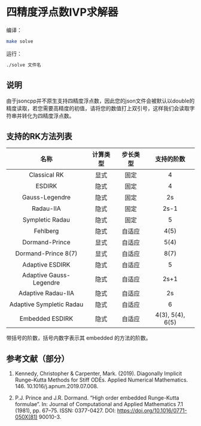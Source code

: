 # 四精度浮点数IVP求解器

编译：

```bash
make solve
```

运行：

```bash
./solve 文件名
```

## 说明

由于jsoncpp并不原生支持四精度浮点数，因此您的json文件会被默认以double的精度读取，若您需要高精度的初值，请将您的数值打上双引号，这样我们会读取字符串并转化为四精度浮点数。

## 支持的RK方法列表

| 名称 | 计算类型 | 步长类型 | 支持的阶数 |
| :-: | :-: | :-: | :-: |
| Classical RK | 显式 | 固定 | 4 |
| ESDIRK | 隐式 | 固定 | 4 |
| Gauss-Legendre | 隐式 | 固定 | 2s |
|Radau-IIA | 隐式 | 固定 | 2s-1 |
|Sympletic Radau | 隐式 | 固定 | 5 |
|Fehlberg | 隐式 | 自适应 | 4(5) |
|Dormand-Prince | 显式 | 自适应 | 5(4) |
|Dormand-Prince 8(7) | 显式 | 自适应 | 8(7) |
|Adaptive ESDIRK | 隐式 | 自适应 | 5 |
|Adaptive Gauss-Legendre | 隐式 | 自适应 | 2s+1 |
|Adaptive Radau-IIA | 隐式 | 自适应 | 2s |
|Adaptive Sympletic Radau | 隐式 | 自适应 | 6 |
|Embedded ESDIRK | 隐式 | 自适应 | 4(3), 5(4), 6(5) |

带括号的阶数，括号内数字表示其 embedded 的方法的阶数。

## 参考文献（部分）

1. Kennedy, Christopher & Carpenter, Mark. (2019). Diagonally Implicit Runge–Kutta Methods for Stiff ODEs. Applied Numerical Mathematics. 146. 10.1016/j.apnum.2019.07.008. 

2. P.J. Prince and J.R. Dormand. “High order embedded Runge-Kutta formulae”. In: Journal of Computational and
Applied Mathematics 7.1 (1981), pp. 67–75. ISSN: 0377-0427. DOI: https://doi.org/10.1016/0771-050X(81)
90010-3.